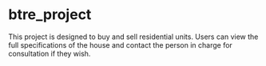 # btre_project
This project is designed to buy and sell residential units. Users can view the full specifications of the house and contact the person in charge for consultation if they wish.
